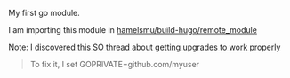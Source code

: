 My first go module.

I am importing this module in [hamelsmu/build-hugo/remote_module](https://github.com/hamelsmu/build-hugo/tree/master/remote_module
)

Note: I [discovered this SO thread about getting upgrades to work properly](https://stackoverflow.com/questions/57722865/go-modules-pulls-old-version-of-a-package)

> To fix it, I set GOPRIVATE=github.com/myuser

